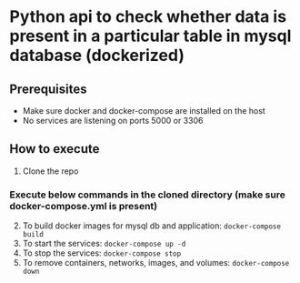 # Python api to check whether data is present in a particular table in mysql database (dockerized)

## Prerequisites
- Make sure docker and docker-compose are installed on the host
- No services are listening on ports 5000 or 3306

## How to execute

1. Clone the repo
### Execute below commands in the cloned directory (make sure docker-compose.yml is present)
2. To build docker images for mysql db and application: ``` docker-compose build ```
3. To start the services: ``` docker-compose up -d ```
4. To stop the services: ``` docker-compose stop ```
5. To remove containers, networks, images, and volumes: ``` docker-compose down ```

